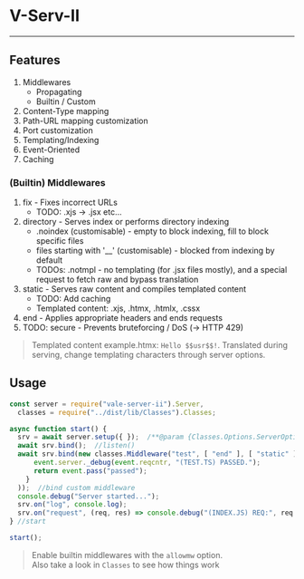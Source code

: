   
# V-Serv-II  
  
***  
  
## Features  
  
1. Middlewares  
    * Propagating  
    * Builtin / Custom  
2. Content-Type mapping  
3. Path-URL mapping customization  
4. Port customization  
5. Templating/Indexing  
6. Event-Oriented  
7. Caching  
  
### (Builtin) Middlewares  
  
1. fix - Fixes incorrect URLs  
    * TODO: .xjs -> .jsx etc...  
2. directory - Serves index or performs directory indexing  
    * .noindex (customisable) - empty to block indexing, fill to block specific files  
    * files starting with '__' (customisable) - blocked from indexing by default  
    * TODOs: .notmpl - no templating (for .jsx files mostly), and a special request to fetch raw and bypass translation  
3. static - Serves raw content and compiles templated content  
    * TODO: Add caching  
    * Templated content: .xjs, .htmx, .htmlx, .cssx  
4. end - Applies appropriate headers and ends requests  
5. TODO: secure - Prevents bruteforcing / DoS (-> HTTP 429)  
  
> Templated content example.htmx: `Hello $$usr$$!`. Translated during serving, change templating characters through server options.  
  
## Usage  
  
```javascript
const server = require("vale-server-ii").Server,
  classes = require("../dist/lib/Classes").Classes;

async function start() {
  srv = await server.setup({ });  /**@param {Classes.Options.ServerOptions} opts - leave empty fields for default*/
  await srv.bind();  //listen()
  await srv.bind(new classes.Middleware("test", [ "end" ], [ "static" ], async function body(req, res, event) {
      event.server._debug(event.reqcntr, "(TEST.TS) PASSED.");
      return event.pass("passed");
    }
  ));  //bind custom middleware
  console.debug("Server started...");
  srv.on("log", console.log);
  srv.on("request", (req, res) => console.debug("(INDEX.JS) REQ:", req.url));
} //start

start();
```  
  
> Enable builtin middlewares with the `allowmw` option.  
> Also take a look in `Classes` to see how things work  
  
